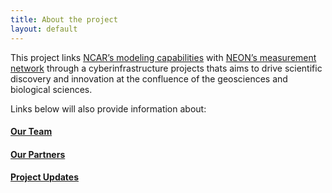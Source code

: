 ```yaml
---
title: About the project
layout: default  
---
```

This project links [NCAR’s modeling capabilities](https://www.cesm.ucar.edu/) with [NEON’s measurement network](https://www.neonscience.org/) through a cyberinfrastructure projects thats aims to drive scientific discovery and innovation at the confluence of the geosciences and biological sciences.

Links below will also provide information about:
#### [Our Team](team.html)

#### [Our Partners](partners.html)

#### [Project Updates](updates.html)

